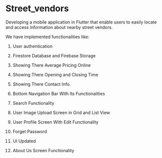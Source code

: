 # Street_vendors

Developing a mobile application in Flutter that enable users to easily locate and access information about nearby street vendors.

We have implemented functionalities like:
1. User authentication
2. Firestore Database and Firebase Storage
3. Showing There Average Pricing Online 
4. Showing There Opening and Closing Time
5. Showing There Contact Info.

6. Bottom Navigation Bar With Its Functionalities
7. Search Functionality
8. User Image Upload Screen in Grid and List View
9. User Profile Screen With Edit Functionality
10. Forget Password
11. UI Updated
12. About Us Screen Functionality

